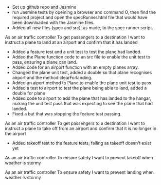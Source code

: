 - Set up github repo and Jasmine
- run Jasmine tests by opeining a browser and command O, 
    then find the required project and open the specRunner.html file that would have been downloaded with the Jasmine files.
- Added all new files (spec and src), as made, to the spec runner script.

As an air traffic controller
To get passengers to a destination
I want to instruct a plane to land at
an airport and confirm that it has landed

- Added a feature test and a unit test to test the plane had landed.
- Added the Plane function code to an src file to enable the unit test to pass, ensuring a      plane can land.
- Added code for an airport function with an empty planes array.
- Changed the plane unit test, added a double so that plane recognises airport and the          method clearForlanding.
- Added an aiport method to Plane to enable the plane unit test to pass
- Added a test to airport to test the plane being able to land, added a double for plane
- Added code to airport to add the plane that has landed to the hangar, making the unit         test pass that was expecting to see the plane that had landed.
- Fixed a but that was stopping the feature test passing.


As an air traffic controller
To get passengers to a destination
I want to instruct a plane to take off from
an airport and confirm that it is no longer in the airport

- Added takeoff test to the feature tests, failing as takeoff doesn't exist yet

As an air traffic controller
To ensure safety
I want to prevent takeoff when weather is stormy

As an air traffic controller
To ensure safety
I want to prevent landing when weather is stormy
